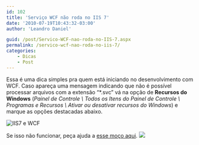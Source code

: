 ```yaml
---
id: 102
title: 'Serviço WCF não roda no IIS 7'
date: '2010-07-19T10:43:32-03:00'
author: 'Leandro Daniel'

guid: /post/Servico-WCF-nao-roda-no-IIS-7.aspx
permalink: /servico-wcf-nao-roda-no-iis-7/
categories:
    - Dicas
    - Post
---
```


Essa é uma dica simples pra quem está iniciando no desenvolvimento com WCF. Caso apareça uma mensagem indicando que não é possível processar arquivos com a extensão “\*.svc” vá na opção de **Recursos do Windows** (*Painel de Controle \\ Todos os Itens do Painel de Controle \\ Programas e Recursos \\ Ativar ou desativar recursos do Windows*) e marque as opções destacadas abaixo.

![IIS7 e WCF](http://leandrodaniel.com/pics/IIS7%20e%20WCF.png "IIS7 e WCF")

Se isso não funcionar, peça ajuda a [esse moço aqui](http://www.israelaece.com/). ![](http://www.leandrodaniel.com/editors/tiny_mce/plugins/emotions/images/smiley-smile.gif)